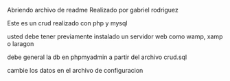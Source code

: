 Abriendo archivo de readme
Realizado por gabriel rodriguez

Este es un crud realizado con php y mysql

usted debe tener previamente instalado un servidor web como wamp, xamp o laragon 

debe general la db en phpmyadmin a partir del archivo crud.sql

cambie los datos en el archivo de configuracion




